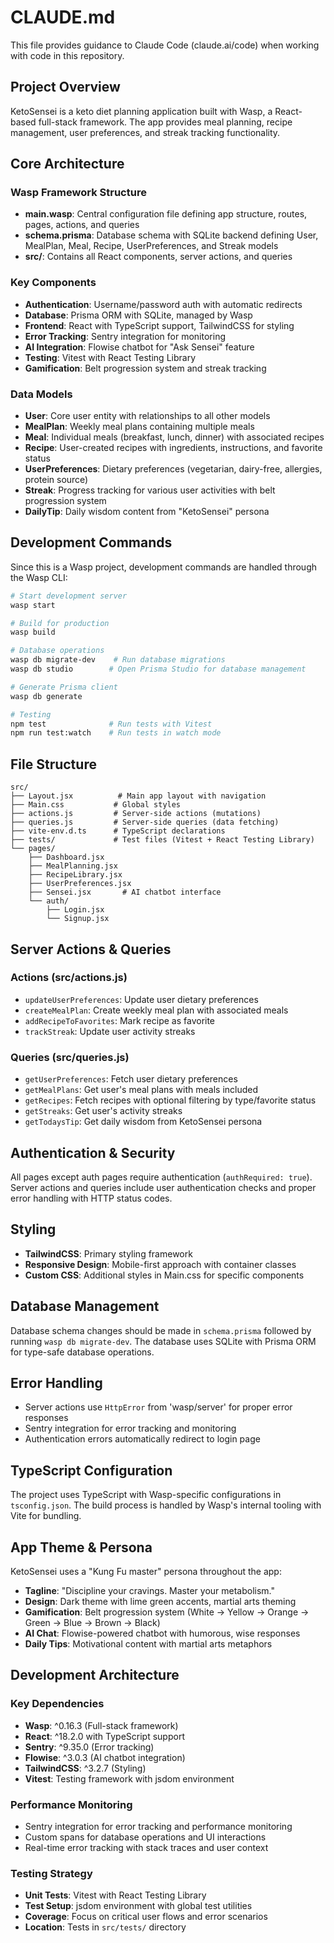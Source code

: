 # CLAUDE.md

This file provides guidance to Claude Code (claude.ai/code) when working with code in this repository.

## Project Overview

KetoSensei is a keto diet planning application built with Wasp, a React-based full-stack framework. The app provides meal planning, recipe management, user preferences, and streak tracking functionality.

## Core Architecture

### Wasp Framework Structure
- **main.wasp**: Central configuration file defining app structure, routes, pages, actions, and queries
- **schema.prisma**: Database schema with SQLite backend defining User, MealPlan, Meal, Recipe, UserPreferences, and Streak models
- **src/**: Contains all React components, server actions, and queries

### Key Components
- **Authentication**: Username/password auth with automatic redirects
- **Database**: Prisma ORM with SQLite, managed by Wasp
- **Frontend**: React with TypeScript support, TailwindCSS for styling
- **Error Tracking**: Sentry integration for monitoring
- **AI Integration**: Flowise chatbot for "Ask Sensei" feature
- **Testing**: Vitest with React Testing Library
- **Gamification**: Belt progression system and streak tracking

### Data Models
- **User**: Core user entity with relationships to all other models
- **MealPlan**: Weekly meal plans containing multiple meals
- **Meal**: Individual meals (breakfast, lunch, dinner) with associated recipes
- **Recipe**: User-created recipes with ingredients, instructions, and favorite status
- **UserPreferences**: Dietary preferences (vegetarian, dairy-free, allergies, protein source)
- **Streak**: Progress tracking for various user activities with belt progression system
- **DailyTip**: Daily wisdom content from "KetoSensei" persona

## Development Commands

Since this is a Wasp project, development commands are handled through the Wasp CLI:

```bash
# Start development server
wasp start

# Build for production
wasp build

# Database operations
wasp db migrate-dev    # Run database migrations
wasp db studio        # Open Prisma Studio for database management

# Generate Prisma client
wasp db generate

# Testing
npm test              # Run tests with Vitest
npm run test:watch    # Run tests in watch mode
```

## File Structure

```
src/
├── Layout.jsx          # Main app layout with navigation
├── Main.css           # Global styles
├── actions.js         # Server-side actions (mutations)
├── queries.js         # Server-side queries (data fetching)
├── vite-env.d.ts      # TypeScript declarations
├── tests/             # Test files (Vitest + React Testing Library)
└── pages/
    ├── Dashboard.jsx
    ├── MealPlanning.jsx
    ├── RecipeLibrary.jsx
    ├── UserPreferences.jsx
    ├── Sensei.jsx       # AI chatbot interface
    └── auth/
        ├── Login.jsx
        └── Signup.jsx
```

## Server Actions & Queries

### Actions (src/actions.js)
- `updateUserPreferences`: Update user dietary preferences
- `createMealPlan`: Create weekly meal plan with associated meals
- `addRecipeToFavorites`: Mark recipe as favorite
- `trackStreak`: Update user activity streaks

### Queries (src/queries.js)
- `getUserPreferences`: Fetch user dietary preferences
- `getMealPlans`: Get user's meal plans with meals included
- `getRecipes`: Fetch recipes with optional filtering by type/favorite status
- `getStreaks`: Get user's activity streaks
- `getTodaysTip`: Get daily wisdom from KetoSensei persona

## Authentication & Security

All pages except auth pages require authentication (`authRequired: true`). Server actions and queries include user authentication checks and proper error handling with HTTP status codes.

## Styling

- **TailwindCSS**: Primary styling framework
- **Responsive Design**: Mobile-first approach with container classes
- **Custom CSS**: Additional styles in Main.css for specific components

## Database Management

Database schema changes should be made in `schema.prisma` followed by running `wasp db migrate-dev`. The database uses SQLite with Prisma ORM for type-safe database operations.

## Error Handling

- Server actions use `HttpError` from 'wasp/server' for proper error responses
- Sentry integration for error tracking and monitoring
- Authentication errors automatically redirect to login page

## TypeScript Configuration

The project uses TypeScript with Wasp-specific configurations in `tsconfig.json`. The build process is handled by Wasp's internal tooling with Vite for bundling.

## App Theme & Persona

KetoSensei uses a "Kung Fu master" persona throughout the app:
- **Tagline**: "Discipline your cravings. Master your metabolism."
- **Design**: Dark theme with lime green accents, martial arts theming
- **Gamification**: Belt progression system (White → Yellow → Orange → Green → Blue → Brown → Black)
- **AI Chat**: Flowise-powered chatbot with humorous, wise responses
- **Daily Tips**: Motivational content with martial arts metaphors

## Development Architecture

### Key Dependencies
- **Wasp**: ^0.16.3 (Full-stack framework)
- **React**: ^18.2.0 with TypeScript support
- **Sentry**: ^9.35.0 (Error tracking)
- **Flowise**: ^3.0.3 (AI chatbot integration)
- **TailwindCSS**: ^3.2.7 (Styling)
- **Vitest**: Testing framework with jsdom environment

### Performance Monitoring
- Sentry integration for error tracking and performance monitoring
- Custom spans for database operations and UI interactions
- Real-time error tracking with stack traces and user context

### Testing Strategy
- **Unit Tests**: Vitest with React Testing Library
- **Test Setup**: jsdom environment with global test utilities
- **Coverage**: Focus on critical user flows and error scenarios
- **Location**: Tests in `src/tests/` directory